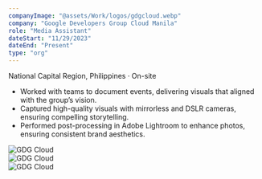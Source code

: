```yaml
---
companyImage: "@assets/Work/logos/gdgcloud.webp"
company: "Google Developers Group Cloud Manila"
role: "Media Assistant"
dateStart: "11/29/2023"
dateEnd: "Present"
type: "org"
---
```


National Capital Region, Philippines · On-site

- Worked with teams to document events, delivering visuals that aligned with the group’s vision.
- Captured high-quality visuals with mirrorless and DSLR cameras, ensuring compelling storytelling.
- Performed post-processing in Adobe Lightroom to enhance photos, ensuring consistent brand aesthetics.

<div class="flex flex-col md:flex-row items-start md:items-center gap-6">
    <div class="flex-wrap w-11/12 md:w-1/3">
        <img src="/work/external/GDGCloud1.webp" alt="GDG Cloud" class="shadow-md rounded-md">
    </div>
    <div class="flex-wrap w-11/12 md:w-1/3">
        <img src="/work/external/GDGCloud2.webp" alt="GDG Cloud" class="shadow-md rounded-md">
    </div>
    <div class="flex-wrap w-11/12 md:w-1/3">
        <img src="/work/external/GDGCloud3.webp" alt="GDG Cloud" class="shadow-md rounded-md">
    </div>
</div>
